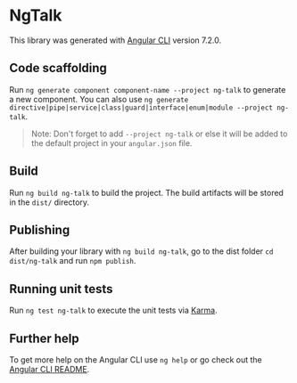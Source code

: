 # NgTalk

This library was generated with [Angular CLI](https://github.com/angular/angular-cli) version 7.2.0.

## Code scaffolding

Run `ng generate component component-name --project ng-talk` to generate a new component. You can also use `ng generate directive|pipe|service|class|guard|interface|enum|module --project ng-talk`.
> Note: Don't forget to add `--project ng-talk` or else it will be added to the default project in your `angular.json` file.

## Build

Run `ng build ng-talk` to build the project. The build artifacts will be stored in the `dist/` directory.

## Publishing

After building your library with `ng build ng-talk`, go to the dist folder `cd dist/ng-talk` and run `npm publish`.

## Running unit tests

Run `ng test ng-talk` to execute the unit tests via [Karma](https://karma-runner.github.io).

## Further help

To get more help on the Angular CLI use `ng help` or go check out the [Angular CLI README](https://github.com/angular/angular-cli/blob/master/README.md).
